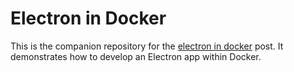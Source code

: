 # Electron in Docker

This is the companion repository for the [electron in docker](https://trigo.at/en/blog/develop-electron-in-docker) post. It demonstrates how to develop an Electron app within Docker.
